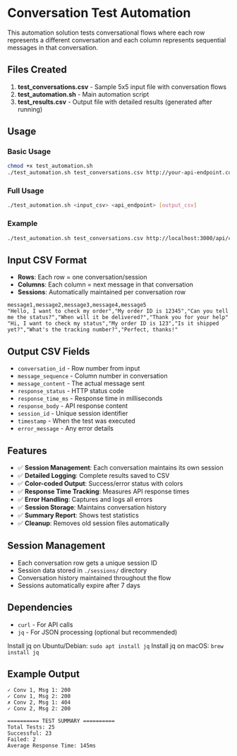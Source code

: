 # Conversation Test Automation

This automation solution tests conversational flows where each row represents a different conversation and each column represents sequential messages in that conversation.

## Files Created

1. **test_conversations.csv** - Sample 5x5 input file with conversation flows
2. **test_automation.sh** - Main automation script
3. **test_results.csv** - Output file with detailed results (generated after running)

## Usage

### Basic Usage
```bash
chmod +x test_automation.sh
./test_automation.sh test_conversations.csv http://your-api-endpoint.com/chat
```

### Full Usage
```bash
./test_automation.sh <input_csv> <api_endpoint> [output_csv]
```

### Example
```bash
./test_automation.sh test_conversations.csv http://localhost:3000/api/chat my_results.csv
```

## Input CSV Format

- **Rows**: Each row = one conversation/session
- **Columns**: Each column = next message in that conversation
- **Sessions**: Automatically maintained per conversation row

```csv
message1,message2,message3,message4,message5
"Hello, I want to check my order","My order ID is 12345","Can you tell me the status?","When will it be delivered?","Thank you for your help"
"Hi, I want to check my status","My order ID is 123","Is it shipped yet?","What's the tracking number?","Perfect, thanks!"
```

## Output CSV Fields

- `conversation_id` - Row number from input
- `message_sequence` - Column number in conversation  
- `message_content` - The actual message sent
- `response_status` - HTTP status code
- `response_time_ms` - Response time in milliseconds
- `response_body` - API response content
- `session_id` - Unique session identifier
- `timestamp` - When the test was executed
- `error_message` - Any error details

## Features

- ✅ **Session Management**: Each conversation maintains its own session
- ✅ **Detailed Logging**: Complete results saved to CSV
- ✅ **Color-coded Output**: Success/error status with colors
- ✅ **Response Time Tracking**: Measures API response times
- ✅ **Error Handling**: Captures and logs all errors
- ✅ **Session Storage**: Maintains conversation history
- ✅ **Summary Report**: Shows test statistics
- ✅ **Cleanup**: Removes old session files automatically

## Session Management

- Each conversation row gets a unique session ID
- Session data stored in `./sessions/` directory
- Conversation history maintained throughout the flow
- Sessions automatically expire after 7 days

## Dependencies

- `curl` - For API calls
- `jq` - For JSON processing (optional but recommended)

Install jq on Ubuntu/Debian: `sudo apt install jq`
Install jq on macOS: `brew install jq`

## Example Output

```
✓ Conv 1, Msg 1: 200
✓ Conv 1, Msg 2: 200
✗ Conv 2, Msg 1: 404
✓ Conv 2, Msg 2: 200

========== TEST SUMMARY ==========
Total Tests: 25
Successful: 23
Failed: 2
Average Response Time: 145ms
```